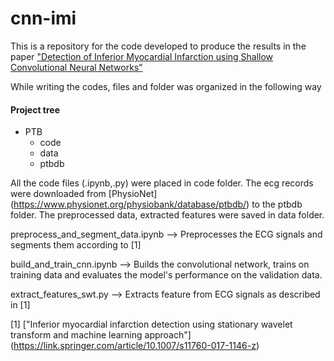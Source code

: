 # cnn-imi
This is a repository for the code developed to produce the results in the paper ["Detection of Inferior Myocardial Infarction using Shallow Convolutional Neural Networks"](https://arxiv.org/abs/1710.01115v2)

While writing the codes, files and folder was organized in the following way
     
#### Project tree
 * PTB
   * code
   * data
   * ptbdb
        
All the code files (.ipynb,.py) were placed in code folder. The ecg records were downloaded from [PhysioNet] (https://www.physionet.org/physiobank/database/ptbdb/) to the ptbdb folder. The preprocessed data, extracted features were saved in data folder.

preprocess_and_segment_data.ipynb --> Preprocesses the ECG signals and segments them according to [1]

build_and_train_cnn.ipynb --> Builds the convolutional network, trains on training data and evaluates the model's performance on the validation data.

extract_features_swt.py --> Extracts feature from ECG signals as described in [1]

[1] ["Inferior myocardial infarction detection using stationary wavelet transform and machine learning approach"] (https://link.springer.com/article/10.1007/s11760-017-1146-z)
